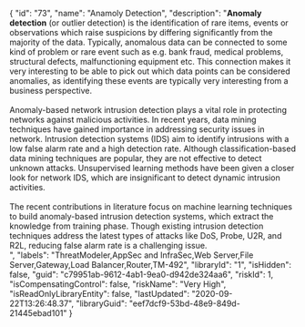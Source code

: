 {
  "id": "73",
  "name": "Anamoly Detection",
  "description": "<b>Anomaly</b> <b>detection</b> (or outlier detection) is the identification of rare items, events or observations which raise suspicions by differing significantly from the majority of the data. Typically, anomalous data can be connected to some kind of problem or rare event such as e.g. bank fraud, medical problems, structural defects, malfunctioning equipment etc. This connection makes it very interesting to be able to pick out which data points can be considered anomalies, as identifying these events are typically very interesting from a business perspective.<br><br>Anomaly-based network intrusion detection plays a vital role in protecting networks against malicious activities. In recent years, data mining techniques have gained importance in addressing security issues in network. Intrusion detection systems (IDS) aim to identify intrusions with a low false alarm rate and a high detection rate. Although classification-based data mining techniques are popular, they are not effective to detect unknown attacks. Unsupervised learning methods have been given a closer look for network IDS, which are insignificant to detect dynamic intrusion activities. <br><br>The recent contributions in literature focus on machine learning techniques to build anomaly-based intrusion detection systems, which extract the knowledge from training phase. Though existing intrusion detection techniques address the latest types of attacks like DoS, Probe, U2R, and R2L, reducing false alarm rate is a challenging issue. <br>",
  "labels": "ThreatModeler,AppSec and InfraSec,Web Server,File Server,Gateway,Load Balancer,Router,TM-492",
  "libraryId": "1",
  "isHidden": false,
  "guid": "c79951ab-9612-4ab1-9ea0-d942de324aa6",
  "riskId": 1,
  "isCompensatingControl": false,
  "riskName": "Very High",
  "isReadOnlyLibraryEntity": false,
  "lastUpdated": "2020-09-22T13:26:48.37",
  "libraryGuid": "eef7dcf9-53bd-48e9-849d-21445ebad101"
}